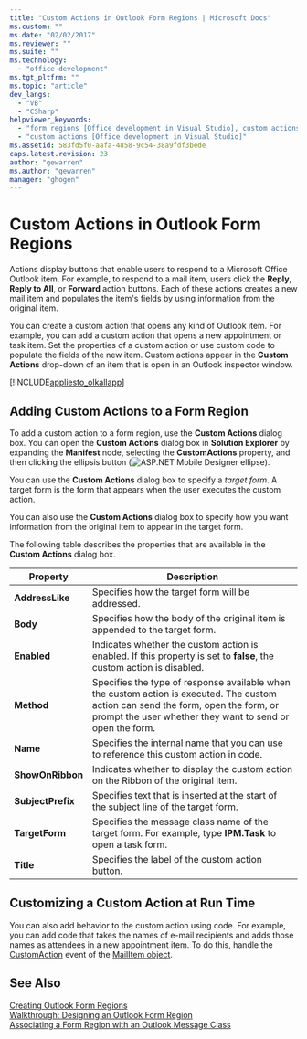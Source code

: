 ```yaml
---
title: "Custom Actions in Outlook Form Regions | Microsoft Docs"
ms.custom: ""
ms.date: "02/02/2017"
ms.reviewer: ""
ms.suite: ""
ms.technology: 
  - "office-development"
ms.tgt_pltfrm: ""
ms.topic: "article"
dev_langs: 
  - "VB"
  - "CSharp"
helpviewer_keywords: 
  - "form regions [Office development in Visual Studio], custom actions"
  - "custom actions [Office development in Visual Studio]"
ms.assetid: 583fd5f0-aafa-4858-9c54-38a9fdf3bede
caps.latest.revision: 23
author: "gewarren"
ms.author: "gewarren"
manager: "ghogen"
---
```

# Custom Actions in Outlook Form Regions
  Actions display buttons that enable users to respond to a Microsoft Office Outlook item. For example, to respond to a mail item, users click the **Reply**, **Reply to All**, or **Forward** action buttons. Each of these actions creates a new mail item and populates the item's fields by using information from the original item.  
  
 You can create a custom action that opens any kind of Outlook item. For example, you can add a custom action that opens a new appointment or task item. Set the properties of a custom action or use custom code to populate the fields of the new item. Custom actions appear in the **Custom Actions** drop-down of an item that is open in an Outlook inspector window.  
  
 [!INCLUDE[appliesto_olkallapp](../vsto/includes/appliesto-olkallapp-md.md)]  
  
## Adding Custom Actions to a Form Region  
 To add a custom action to a form region, use the **Custom Actions** dialog box. You can open the **Custom Actions** dialog box in **Solution Explorer** by expanding the **Manifest** node, selecting the **CustomActions** property, and then clicking the ellipsis button (![ASP.NET Mobile Designer ellipse](../sharepoint/media/mwellipsis.gif "ASP.NET Mobile Designer ellipse")).  
  
 You can use the **Custom Actions** dialog box to specify a *target form*. A target form is the form that appears when the user executes the custom action.  
  
 You can also use the **Custom Actions** dialog box to specify how you want information from the original item to appear in the target form.  
  
 The following table describes the properties that are available in the **Custom Actions** dialog box.  
  
|Property|Description|  
|--------------|-----------------|  
|**AddressLike**|Specifies how the target form will be addressed.|  
|**Body**|Specifies how the body of the original item is appended to the target form.|  
|**Enabled**|Indicates whether the custom action is enabled. If this property is set to **false**, the custom action is disabled.|  
|**Method**|Specifies the type of response available when the custom action is executed. The custom action can send the form, open the form, or prompt the user whether they want to send or open the form.|  
|**Name**|Specifies the internal name that you can use to reference this custom action in code.|  
|**ShowOnRibbon**|Indicates whether to display the custom action on the Ribbon of the original item.|  
|**SubjectPrefix**|Specifies text that is inserted at the start of the subject line of the target form.|  
|**TargetForm**|Specifies the message class name of the target form. For example, type **IPM.Task** to open a task form.|  
|**Title**|Specifies the label of the custom action button.|  
  
## Customizing a Custom Action at Run Time  
 You can also add behavior to the custom action using code. For example, you can add code that takes the names of e-mail recipients and adds those names as attendees in a new appointment item. To do this, handle the [CustomAction](http://msdn.microsoft.com/library/office/ff862186.aspx) event of the [MailItem object](http://msdn.microsoft.com/library/office/ff861332.aspx).  
  
## See Also  
 [Creating Outlook Form Regions](../vsto/creating-outlook-form-regions.md)   
 [Walkthrough: Designing an Outlook Form Region](../vsto/walkthrough-designing-an-outlook-form-region.md)   
 [Associating a Form Region with an Outlook Message Class](../vsto/associating-a-form-region-with-an-outlook-message-class.md)  
  
  